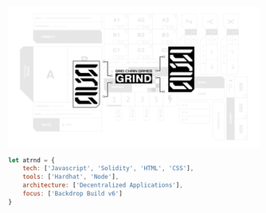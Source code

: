 ![atrnd](https://github.com/ATrnd/ATrnd/blob/main/_img/atrnd_hero_0.0.2.jpg?raw=true)

```javascript
let atrnd = {
    tech: ['Javascript', 'Solidity', 'HTML', 'CSS'],
    tools: ['Hardhat', 'Node'],
    architecture: ['Decentralized Applications'],
    focus: ['Backdrop Build v6']
}
```
